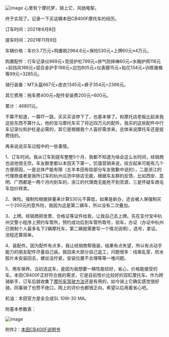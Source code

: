 ![image](https://github.com/jdzj/ji/assets/2352309/81c302ed-2bf1-425c-bff0-c6cbd6c52d4c)
心里有个摩托梦，骑上它，风驰电掣。

终于实现了。记录一下买这辆本田CB400F摩托车的经历。

订车时间：2021年6月8日

提车时间：2021年11月9日

车辆价格：车价3.7万元+购置税2964.6元+保险530元+上牌60元≈4万元。

购置配件：行车记录仪869元+竞技护杠799元+排气防摔棒60元+水箱护网118元+前挡风188元+铝合金护手198元+边包805元+仪表膜15元+贴花134元+训练锥桶等99元=3285元。

骑行装备：MT头盔667元+皮衣1345元+裤子354元=2366元。

其它费用：拖车费400元+配件安装费200元=600元。

累计：46801元。

 

不算不知道，一算吓一跳，买买买该停下了，也基本够了。和摩托店老板比起来我这些东西不算什么，他的宝马摩托车买了将近四万元的配件。我买的这些配件中行车记录仪和护杠是必需的，其它是根据我个人喜好需求来，总体来说摩托车还是挺费钱的。

 

再来说说买车过程中的一些事情。

1、订车时间。我从订车到提车整整5个月，我都不知道为啥会这么长时间，经销商也说他很无奈。车友群里都以本田天下第一，饥饿营销来说，综合起来可能有几个方便原因，一是总体产能有限（五羊本田有给部分车友致歉中说的），二是浙江的代理商或者是我所订车的杭州瓜沥中排店无能，根据车友群的反馈，比如西安、昆明、广西都是一两个月内到车的，浙江的代理商无能抢不到货源，三是怀疑车商屯车加价转卖。

 

2、保险。强制险根据排量来计算530元不算低，如果是新办，还会被人保强制买一个200元的意外险，我因为这是第二辆车，所以没有二次叠加。

 

3、上牌。经销商把发票、合格证等证件给我，让我自己去上牌。先在支付宝中杭州交警小程序上预约车管所，预约成功后到车管所取号，验车，办证（办证中杭州已限制个人最多名下2辆摩托车，第二辆就需要写一个情况说明），选号，拿证。流程还算简单。

 

4、装配件。因为配件有点多，我让经销商帮我装，结果有点失望，所以有点动手能力的朋友配件尽量自己装。我回来大部分自己返工，问题很多：线束乱穿，防水胶片未安装回去，螺丝没拧紧，安装位置不合理等等一堆问题。

 

5、用车保养。当初选这车，是因为我想要一辆性能较好，省心，价格能接受的车。本田CB400F正好符合我的需求，它是目前性价比较好的双缸摩托车。作为跨骑新手，订车后就收集了[摩托车驾驶方法](https://log.weiluge.com/post-241.html)还是有用的，如今骑上它确实感觉很好骑，同事骑了也赞不绝口，网上的评价也都很正向，希望以后用着省心吧。

机油：本田官方是全合成SL 10W-30 MA。

附基本参数表：

![image](https://github.com/jdzj/ji/assets/2352309/5a382d28-03bb-45dd-a82a-07049ea3b19b)


附件2：[本田CB400F说明书](https://www.wuyang-honda.com/data/cms/category/201705(3)/46/CB400F.pdf)
<!-- ##{"timestamp":1636685255}## -->